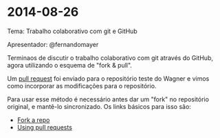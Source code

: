 # 2014-08-26

Tema: Trabalho colaborativo com git e GitHub

Apresentador: @fernandomayer

Terminaos de discutir o  trabalho colaborativo com git através do
GitHub, agora utilizando o esquema de "fork & pull".

Um [pull request][1] foi enviado para o repositório teste do Wagner e vimos
como incorporar as modificações para o repositório.

Para usar esse método é necessário antes dar um "fork" no repositório
original, e mantê-lo sincronizado. Os links básicos para isso são:

- [Fork a repo][2]
- [Using pull requests][3]


[1]: http://github.com/wbonat/teste/pull/1
[2]: https://help.github.com/articles/fork-a-repo
[3]: https://help.github.com/articles/using-pull-requests
